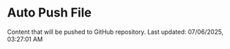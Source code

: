# Auto Push File

Content that will be pushed to GitHub repository.
Last updated: 07/06/2025, 03:27:01 AM